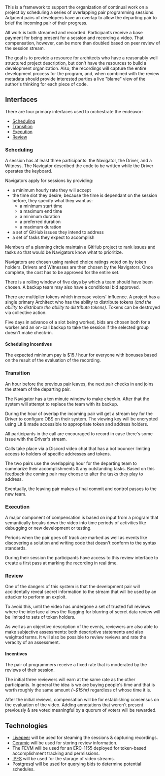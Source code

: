 This is a framework to support the organization of continual work on a project by scheduling a series of overlapping pair programming sessions. Adjacent pairs of developers have an overlap to allow the departing pair to brief the incoming pair of their progress.

All work is both streamed and recorded. Participants receive a base payment for being present for a session and recording a video. That compensation, however, can be more than doubled based on peer review of the session stream.

The goal is to provide a resource for architects who have a reasonably well structured project description, but don't have the resources to build a development organization. Also, the recordings will capture the entire development process for the program, and, when combined with the review metadata should provide interested parties a live "blame" view of the author's thinking for each piece of code.

## Interfaces

There are four primary interfaces used to orchestrate the endeavor:

  * [Scheduling](#scheduling)
  * [Transition](#transition)
  * [Execution](#execution)
  * [Review](#review)

### Scheduling

A session has at least three participants: the Navigator, the Driver, and a Witness. The Navigator described the code to be written while the Driver operates the keyboard.

Navigators apply for sessions by providing:

* a minimum hourly rate they will accept
* the time slot they desire; because the time is dependant on the session before, they specify what they want as:
  * a minimum start time
  * a maximum end time
  * a minimum duration
  * a preferred duration
  * a maximum duration
* a set of GitHub issues they intend to address
* a set of tasks they expect to accomplish

Members of a planning circle maintain a GitHub project to rank issues and tasks so that would be Navigators know what to prioritize.

Navigators are chosen using ranked choice ratings voted on by token holders. Drivers and Witnesses are then chosen by the Navigators. Once complete, the cost has to be approved for the entire set.

There is a rolling window of five days by which a team should have been chosen. A backup team may also have a conditional bid approved.

There are multiplier tokens which increase voters' influence. A project has a single primary Architect who has the ability to distribute tokens *(and the ability to distribute the ability to distribute tokens)*. Tokens can be destroyed via collective action.

Five days in advance of a slot being worked, bids are chosen both for a worker and an on-call backup to take the session if the selected group doesn't make check-in.

#### Scheduling Incentives

The expected minimum pay is $15 / hour for everyone with bonuses based on the result of the evaluation of the recording.

### Transition

An hour before the previous pair leaves, the next pair checks in and joins the stream of the departing pair.

The Navigator has a ten minute window to make checkin. After that the system will attempt to replace the team with its backup.

During the hour of overlap the incoming pair will get a stream key for the Driver to configure OBS on their system. The viewing key will be encrypted using Lit & made accessible to appropriate token and address holders.

All participants in the call are encouraged to record in case there's some issue with the Driver's stream.

Calls take place via a Discord video chat that has a bot bouncer limiting access to holders of specific addresses and tokens.

The two pairs use the overlapping hour for the departing team to summarize their accomplishments & any outstanding tasks. Based on this feedback the coming pair may choose to alter the tasks they play to address.

Eventually, the leaving pair makes a final commit and control passes to the new team.

### Execution

A major component of compensation is based on input from a program that semantically breaks down the video into time periods of activities like debugging or new development or testing.

Periods when the pair goes off track are marked as well as events like discovering a solution and writing code that doesn't conform to the syntax standards.

During their session the participants have access to this review interface to create a first pass at marking the recording in real time.

### Review

One of the dangers of this system is that the development pair will accidentally reveal secret information to the stream that will be used by an attacker to perform an exploit.

To avoid this, until the video has undergone a set of trusted full reviews where the interface allows the flagging for blurring of secret data review will be limited to sets of token holders.

As well as an objective description of the events, reviewers are also able to make subjective assessments: both descriptive statements and also weighted terms. It will also be possible to review reviews and rate the veracity of an assessment.

#### Incentives

The pair of programmers receive a fixed rate that is moderated by the reviews of their session.

The initial three reviewers will earn at the same rate as the other participants. In general the idea is we are buying people's time and that is worth roughly the same amount *(~$15⁄hr)* regardless of whose time it is.

After the initial reviews, compensation will be for establishing consensus on the evaluation of the video. Adding annotations that weren't present previously & are voted meaningful by a quorum of voters will be rewarded.

## Technologies

* [Livepeer](https://livepeer.org) will be used for steaming the sessions & capturing recordings.
* [Ceramic](https://ceramic.network) will be used for storing review information.
* The FEVM will be used for an ERC-1155 deployed for token-based accomplishment tracking and permissions.
* [IPFS](https://ipfs.io) will be used for the storage of video streams.
* Postgresql will be used for querying bids to determine potential schedules.
